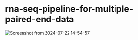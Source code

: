 # rna-seq-pipeline-for-multiple-paired-end-data


![Screenshot from 2024-07-22 14-54-57](https://github.com/user-attachments/assets/731993d5-bcbe-4228-bf53-6d4d9981fb1c)
